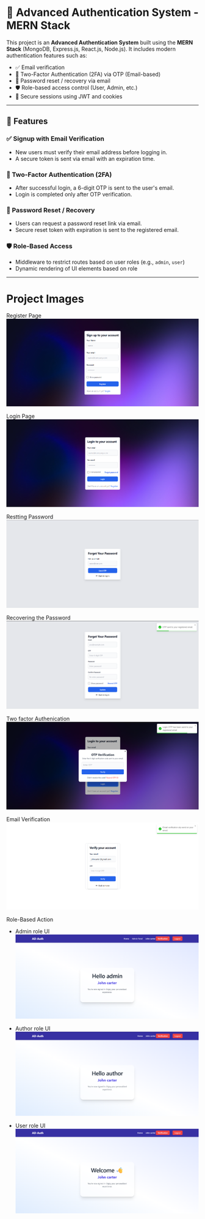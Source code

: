# 🔐 Advanced Authentication System - MERN Stack

This project is an **Advanced Authentication System** built using the **MERN Stack** (MongoDB, Express.js, React.js, Node.js). It includes modern authentication features such as:

- ✅ Email verification
- 🔐 Two-Factor Authentication (2FA) via OTP (Email-based)
- 🔄 Password reset / recovery via email
- 🛡️ Role-based access control (User, Admin, etc.)
- 🍪 Secure sessions using JWT and cookies

---

## 🚀 Features

### ✅ Signup with Email Verification
- New users must verify their email address before logging in.
- A secure token is sent via email with an expiration time.

### 🔐 Two-Factor Authentication (2FA)
- After successful login, a 6-digit OTP is sent to the user's email.
- Login is completed only after OTP verification.

### 🔄 Password Reset / Recovery
- Users can request a password reset link via email.
- Secure reset token with expiration is sent to the registered email.

### 🛡️ Role-Based Access
- Middleware to restrict routes based on user roles (e.g., `admin`, `user`)
- Dynamic rendering of UI elements based on role

---
# Project Images

Register Page
![alt text](<project-images/register page.png>)

Login Page
![alt text](<project-images/login page.png>)

Restting Password
![alt text](<project-images/resetting the password.png>)

Recovering the Password
![alt text](<project-images/resetting the password page.png>)

Two factor Authenication
![alt text](<project-images/two factor verification.png>)

Email Verification
![alt text](<project-images/verifying the email.png>)

Role-Based Action

- Admin role UI
![alt text](<project-images/Admin UI.png>)

- Author role UI
![alt text](<project-images/Author UI.png>)

- User role UI
![alt text](<project-images/User UI.png>)